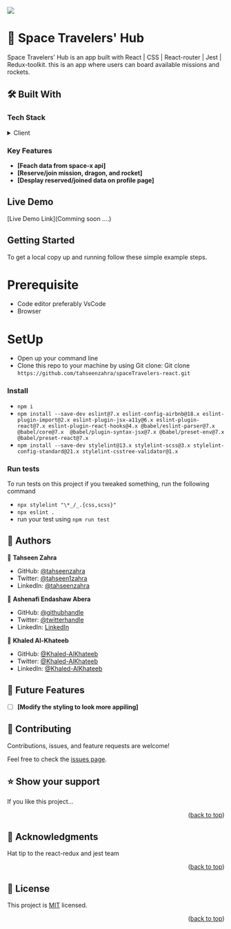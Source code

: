 ![](https://img.shields.io/badge/Microverse-blueviolet)


# 📖 Space Travelers' Hub <a name="about-project"></a>

Space Travelers' Hub is an app built with React | CSS | React-router | Jest | Redux-toolkit. this is an app where users can board available missions and rockets.

## 🛠 Built With <a name="built-with">

### Tech Stack <a name="tech-stack"></a>

<details>
  <summary>Client</summary>
  <ul>
    <li><a href="https://reactjs.org/">Html</a></li>
    <li><a href="https://reactjs.org/">Css</a></li>
    <li><a href="https://reactjs.org/">React.js</a></li>
    <li><a href="https://reactjs.org/">Talwindcss</a></li>
    <li><a href="https://reactjs.org/">Redux</a></li>
  </ul>
</details>

### Key Features <a name="key-features"></a>

- **[Feach data from space-x api]**
- **[Reserve/join mission, dragon, and rocket]**
- **[Desplay reserved/joined data on profile page]**

## Live Demo

[Live Demo Link](Comming soon ....)

## Getting Started

To get a local copy up and running follow these simple example steps.

# Prerequisite

- Code editor preferably VsCode
- Browser
# SetUp

- Open up your command line
- Clone this repo to your machine by using Git clone: Git clone `https://github.com/tahseenzahra/spaceTravelers-react.git`


### Install

- `npm i`
- `npm install --save-dev eslint@7.x eslint-config-airbnb@18.x eslint-plugin-import@2.x eslint-plugin-jsx-a11y@6.x eslint-plugin-react@7.x eslint-plugin-react-hooks@4.x @babel/eslint-parser@7.x @babel/core@7.x  @babel/plugin-syntax-jsx@7.x @babel/preset-env@7.x  @babel/preset-react@7.x`
- `npm install --save-dev stylelint@13.x stylelint-scss@3.x stylelint-config-standard@21.x stylelint-csstree-validator@1.x
`

### Run tests

To run tests on this project if you tweaked something, run the following command

- `npx stylelint "\*_/_.{css,scss}"`
- `npx eslint .`
- run your test using `npm run test`


## 👥 Authors <a name="authors"></a>

👤 **Tahseen Zahra**

- GitHub: [@tahseenzahra](https://github.com/tahseenzahra)
- Twitter: [@tahseen1zahra](https://twitter.com/tahseen1zahra)
- LinkedIn: [@tahseenzahra](https://www.linkedin.com/in/tahseenzahra/)

👤 **Ashenafi Endashaw Abera**

- GitHub: [@githubhandle](https://github.com/Ashe546)
- Twitter: [@twitterhandle](https://twitter.com/Ashenaf54470930)
- LinkedIn: [LinkedIn](https://www.linkedin.com/mwlite/in/ashenafi-endashaw-7a50b318a)

👤 **Khaled Al-Khateeb**

- GitHub: [@Khaled-AlKhateeb](https://github.com/Khaled-AlKhateeb)
- Twitter: [@Khaled-AlKhateeb](https://twitter.com/KhaledA93751489)
- LinkedIn: [@Khaled-AlKhateeb](https://www.linkedin.com/in/khaled-al-khateeb-3a1013247/)

## 🔭 Future Features <a name="future-features"></a>

- [ ] **[Modify the styling to look more appiling]**

## 🤝 Contributing <a name="contributing"></a>

Contributions, issues, and feature requests are welcome!

Feel free to check the [issues page](https://github.com/Ashe546/space-travelers/issues).

## ⭐️ Show your support <a name="support"></a>

If you like this project...

<p align="right">(<a href="#readme-top">back to top</a>)</p>

## 🙏 Acknowledgments <a name="acknowledgements"></a>

Hat tip to the react-redux and jest team

<p align="right">(<a href="#readme-top">back to top</a>)</p>


## 📝 License <a name="license"></a>

This project is [MIT](./LICENSE) licensed.

<p align="right">(<a href="#readme-top">back to top</a>)</p>
